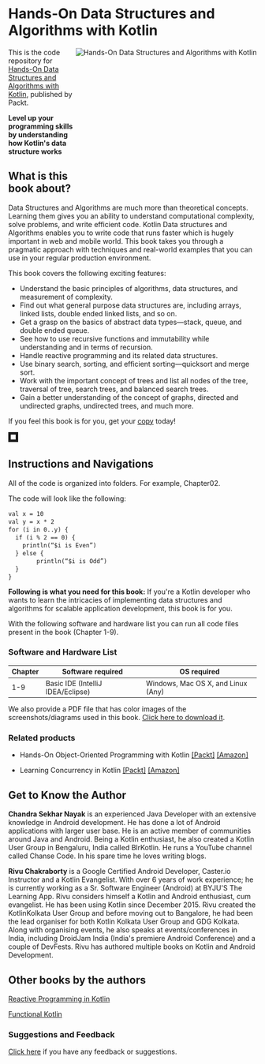 # Hands-On Data Structures and Algorithms with Kotlin

<a href="https://www.packtpub.com/application-development/hands-data-structures-and-algorithms-kotlin?utm_source=github&utm_medium=repository&utm_campaign=9781788994019 "><img src="https://dz13w8afd47il.cloudfront.net/sites/default/files/imagecache/ppv4_main_book_cover/B09965_NEW.png" alt="Hands-On Data Structures and Algorithms with Kotlin" height="256px" align="right"></a>

This is the code repository for [Hands-On Data Structures and Algorithms with Kotlin](https://www.packtpub.com/application-development/hands-data-structures-and-algorithms-kotlin?utm_source=github&utm_medium=repository&utm_campaign=9781788994019 ), published by Packt.

**Level up your programming skills by understanding how Kotlin's data structure works**

## What is this book about?
Data Structures and Algorithms are much more than theoretical concepts. Learning them gives you an ability to understand computational complexity, solve problems, and write efficient code. Kotlin Data structures and Algorithms enables you to write code that runs faster which is hugely important in web and mobile world. This book takes you through a pragmatic approach with techniques and real-world examples that you can use in your regular production environment.

This book covers the following exciting features:
* Understand the basic principles of algorithms, data structures, and measurement of complexity. 
* Find out what general purpose data structures are, including arrays, linked lists, double ended linked lists, and so on. 
* Get a grasp on the basics of abstract data types—stack, queue, and double ended queue. 
* See how to use recursive functions and immutability while understanding and in terms of recursion. 
* Handle reactive programming and its related data structures. 
* Use binary search, sorting, and efficient sorting—quicksort and merge sort. 
* Work with the important concept of trees and list all nodes of the tree, traversal of tree, search trees, and balanced search trees. 
* Gain a better understanding of the concept of graphs, directed and undirected graphs, undirected trees, and much more. 

If you feel this book is for you, get your [copy](https://www.amazon.com/dp/1788994019) today!

<a href="https://www.packtpub.com/?utm_source=github&utm_medium=banner&utm_campaign=GitHubBanner"><img src="https://raw.githubusercontent.com/PacktPublishing/GitHub/master/GitHub.png" 
alt="https://www.packtpub.com/" border="5" /></a>

## Instructions and Navigations
All of the code is organized into folders. For example, Chapter02.

The code will look like the following:
```
val x = 10
val y = x * 2
for (i in 0..y) {
  if (i % 2 == 0) {
    println(“$i is Even”)
  } else {
        println(“$i is Odd”)
  }
}
```

**Following is what you need for this book:**
If you're a Kotlin developer who wants to learn the intricacies of implementing data structures and algorithms for scalable application development, this book is for you.

With the following software and hardware list you can run all code files present in the book (Chapter 1-9).
### Software and Hardware List
| Chapter | Software required | OS required |
| -------- | ------------------------------------ | ----------------------------------- |
| 1-9 | Basic IDE (IntelliJ IDEA/Eclipse) | Windows, Mac OS X, and Linux (Any) |


We also provide a PDF file that has color images of the screenshots/diagrams used in this book. [Click here to download it](https://www.packtpub.com/sites/default/files/downloads/9781788994019_ColorImages.pdf).

### Related products
* Hands-On Object-Oriented Programming with Kotlin [[Packt]](https://www.packtpub.com/application-development/hands-object-oriented-programming-kotlin?utm_source=github&utm_medium=repository&utm_campaign=9781789617726 ) [[Amazon]](https://www.amazon.com/dp/1789617723)

*  Learning Concurrency in Kotlin [[Packt]](https://www.packtpub.com/application-development/learning-concurrency-kotlin?utm_source=github&utm_medium=repository&utm_campaign=) [[Amazon]](https://www.amazon.com/dp/1788627164)

## Get to Know the Author
**Chandra Sekhar Nayak**
is an experienced Java Developer with an extensive knowledge in Android development. He has done a lot of Android applications with larger user base. He is an active member of communities around Java and Android. Being a Kotlin enthusiast, he also created a Kotlin User Group in Bengaluru, India called BlrKotlin. He runs a YouTube channel called Chanse Code. In his spare time he loves writing blogs.

**Rivu Chakraborty**
is a Google Certified Android Developer, Caster.io Instructor and a Kotlin Evangelist. With over 6 years of work experience; he is currently working as a Sr. Software Engineer (Android) at BYJU'S The Learning App.
Rivu considers himself a Kotlin and Android enthusiast, cum evangelist. He has been using Kotlin since December 2015. Rivu created the KotlinKolkata User Group and before moving out to Bangalore, he had been the lead organiser for both Kotlin Kolkata User Group and GDG Kolkata. 
Along with organising events, he also speaks at events/conferences in India, including DroidJam India (India's premiere Android Conference) and a couple of DevFests.
Rivu has authored multiple books on Kotlin and Android Development.

## Other books by the authors
[Reactive Programming in Kotlin](https://www.packtpub.com/application-development/reactive-programming-kotlin?utm_source=github&utm_medium=repository&utm_campaign=9781788473026)

[Functional Kotlin](https://www.packtpub.com/application-development/functional-kotlin?utm_source=github&utm_medium=repository&utm_campaign=9781788476485 )

### Suggestions and Feedback
[Click here](https://docs.google.com/forms/d/e/1FAIpQLSdy7dATC6QmEL81FIUuymZ0Wy9vH1jHkvpY57OiMeKGqib_Ow/viewform) if you have any feedback or suggestions.


